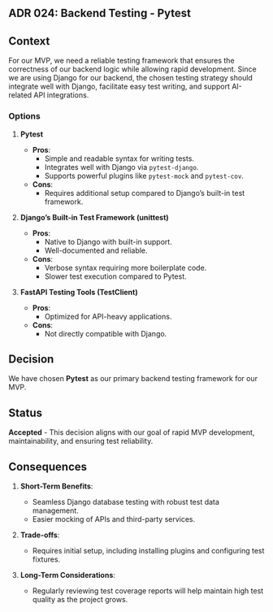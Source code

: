 ## ADR 024: Backend Testing - Pytest

## Context

For our MVP, we need a reliable testing framework that ensures the correctness of our backend logic while allowing rapid development. Since we are using Django for our backend, the chosen testing strategy should integrate well with Django, facilitate easy test writing, and support AI-related API integrations.

### Options

1. **Pytest**
   - **Pros**:  
     - Simple and readable syntax for writing tests.  
     - Integrates well with Django via `pytest-django`.  
     - Supports powerful plugins like `pytest-mock` and `pytest-cov`.  
   - **Cons**:  
     - Requires additional setup compared to Django’s built-in test framework.  

2. **Django’s Built-in Test Framework (unittest)**
   - **Pros**:  
     - Native to Django with built-in support.  
     - Well-documented and reliable.  
   - **Cons**:  
     - Verbose syntax requiring more boilerplate code.  
     - Slower test execution compared to Pytest.  

3. **FastAPI Testing Tools (TestClient)**
   - **Pros**:  
     - Optimized for API-heavy applications.
   - **Cons**:  
     - Not directly compatible with Django.

## Decision

We have chosen **Pytest** as our primary backend testing framework for our MVP.

## Status

**Accepted** - This decision aligns with our goal of rapid MVP development, maintainability, and ensuring test reliability.

## Consequences

1. **Short-Term Benefits**:
   - Seamless Django database testing with robust test data management.
   - Easier mocking of APIs and third-party services.

2. **Trade-offs**:
   - Requires initial setup, including installing plugins and configuring test fixtures.

3. **Long-Term Considerations**:
   - Regularly reviewing test coverage reports will help maintain high test quality as the project grows.  
